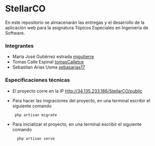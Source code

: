 # StellarCO
En este repositorio se almacenarán las entregas y el desarrollo de la aplicación web para la asignatura Tópicos Especiales en Ingeniería de Software.

### Integrantes
* María José Gutiérrez estrada [mjgutierre](https://github.com/mjgutierre)
* Tomas Calle Espinal [tomasCalletce](https://github.com/tomasCalletce)
* Sebastian Arias Usma [sebasarias17](https://github.com/sebasarias17)

### Especificaciones técnicas

- El proyecto corre en la IP http://34.135.233.186/StellarCO/public

-  Para hacer las migraciones del proyecto, en una terminal escribir el siguiente comando

        php artisan migrate

- Para inicializar el proyecto, en una terminal escribir el siguiente comando

        php artisan serve
  
  
